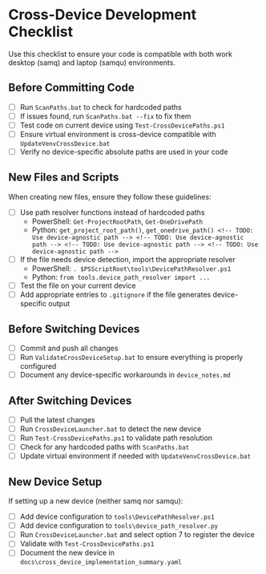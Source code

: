 # Cross-Device Development Checklist

Use this checklist to ensure your code is compatible with both work desktop (samq) and laptop (samqu) environments.

## Before Committing Code

- [ ] Run `ScanPaths.bat` to check for hardcoded paths
- [ ] If issues found, run `ScanPaths.bat --fix` to fix them
- [ ] Test code on current device using `Test-CrossDevicePaths.ps1`
- [ ] Ensure virtual environment is cross-device compatible with `UpdateVenvCrossDevice.bat`
- [ ] Verify no device-specific absolute paths are used in your code

## New Files and Scripts

When creating new files, ensure they follow these guidelines:

- [ ] Use path resolver functions instead of hardcoded paths
  - PowerShell: `Get-ProjectRootPath`, `Get-OneDrivePath`
  - Python: `get_project_root_path()`, `get_onedrive_path() <!-- TODO: Use device-agnostic path --> <!-- TODO: Use device-agnostic path --> <!-- TODO: Use device-agnostic path --> <!-- TODO: Use device-agnostic path -->`
- [ ] If the file needs device detection, import the appropriate resolver
  - PowerShell: `. $PSScriptRoot\tools\DevicePathResolver.ps1`
  - Python: `from tools.device_path_resolver import ...`
- [ ] Test the file on your current device
- [ ] Add appropriate entries to `.gitignore` if the file generates device-specific output

## Before Switching Devices

- [ ] Commit and push all changes
- [ ] Run `ValidateCrossDeviceSetup.bat` to ensure everything is properly configured
- [ ] Document any device-specific workarounds in `device_notes.md`

## After Switching Devices

- [ ] Pull the latest changes
- [ ] Run `CrossDeviceLauncher.bat` to detect the new device
- [ ] Run `Test-CrossDevicePaths.ps1` to validate path resolution
- [ ] Check for any hardcoded paths with `ScanPaths.bat`
- [ ] Update virtual environment if needed with `UpdateVenvCrossDevice.bat`

## New Device Setup

If setting up a new device (neither samq nor samqu):

- [ ] Add device configuration to `tools\DevicePathResolver.ps1`
- [ ] Add device configuration to `tools\device_path_resolver.py`
- [ ] Run `CrossDeviceLauncher.bat` and select option 7 to register the device
- [ ] Validate with `Test-CrossDevicePaths.ps1`
- [ ] Document the new device in `docs\cross_device_implementation_summary.yaml`
